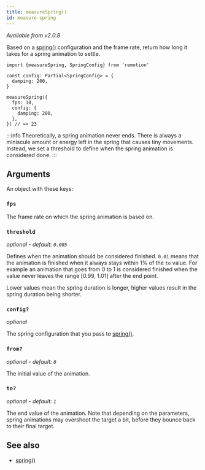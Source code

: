 ```yaml
---
title: measureSpring()
id: measure-spring
---
```


_Available from v2.0.8_

Based on a [spring()](/docs/spring) configuration and the frame rate, return how long it takes for a spring animation to settle.

```tsx twoslash
import {measureSpring, SpringConfig} from 'remotion'

const config: Partial<SpringConfig> = {
  damping: 200,
}

measureSpring({
  fps: 30,
  config: {
    damping: 200,
  },
}) // => 23
```

:::info
Theoretically, a spring animation never ends. There is always a miniscule amount or energy left in the spring that causes tiny movements. Instead, we set a threshold to define when the spring animation is considered done.
:::

## Arguments

An object with these keys:

### `fps`

The frame rate on which the spring animation is based on.

### `threshold`

_optional - default: `0.005`_

Defines when the animation should be considered finished. `0.01` means that the animation is finished when it always stays within 1% of the `to` value. For example an animation that goes from 0 to 1 is considered finished when the value never leaves the range [0.99, 1.01] after the end point.

Lower values mean the spring duration is longer, higher values result in the spring duration being shorter.

### `config?`

_optional_

The spring configuration that you pass to [spring()](/docs/spring#config).

### `from?`

_optional - default: `0`_

The initial value of the animation.

### `to?`

_optional - default: `1`_

The end value of the animation. Note that depending on the parameters, spring animations may overshoot the target a bit, before they bounce back to their final target.

## See also

- [spring()](/docs/spring)
